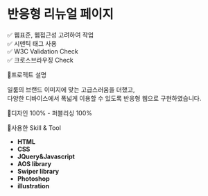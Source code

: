# 반응형 리뉴얼 페이지
✅ 웹표준, 웹접근성 고려하여 작업<br>
✅ 시맨틱 태그 사용<br>
✅ W3C Validation Check<br>
✅ 크로스브라우징 Check

📝프로젝트 설명

일룸의 브랜드 이미지에 맞는 고급스러움을 더했고,<br>
다양한 디바이스에서 폭넓게 이용할 수 있도록 반응형 웹으로 구현하였습니다.

📝디자인 100% - 퍼블리싱 100%

📝사용한 Skill & Tool

- **HTML**
- **CSS**
- **JQuery&Javascript**
- **AOS library**
- **Swiper library**
- **Photoshop**
- **illustration**
